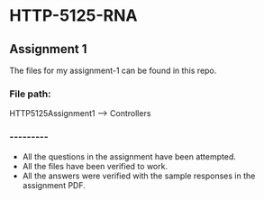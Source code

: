# HTTP-5125-RNA
## Assignment 1 
The files for my assignment-1 can be found in this repo.

### File path:
HTTP5125Assignment1 --> Controllers

### ---------
- All the questions in the assignment have been attempted.
- All the files have been verified to work.
- All the answers were verified with the sample responses in the assignment PDF.
